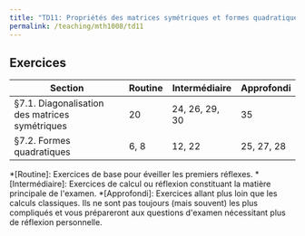 ```yaml
---
title: "TD11: Propriétés des matrices symétriques et formes quadratiques"
permalink: /teaching/mth1008/td11
---
```


## Exercices

| Section                                        | Routine | Intermédiaire  | Approfondi |
| ---------------------------------------------- | ------- | -------------- | ---------- |
| §7.1. Diagonalisation des matrices symétriques | 20      | 24, 26, 29, 30 | 35         |
| §7.2. Formes quadratiques                      | 6, 8    | 12, 22         | 25, 27, 28 |

*[Routine]: Exercices de base pour éveiller les premiers réflexes.
*[Intermédiaire]: Exercices de calcul ou réflexion constituant la matière principale de l'examen.
*[Approfondi]: Exercices allant plus loin que les calculs classiques. Ils ne sont pas toujours (mais souvent) les plus compliqués et vous prépareront aux questions d'examen nécessitant plus de réflexion personnelle.